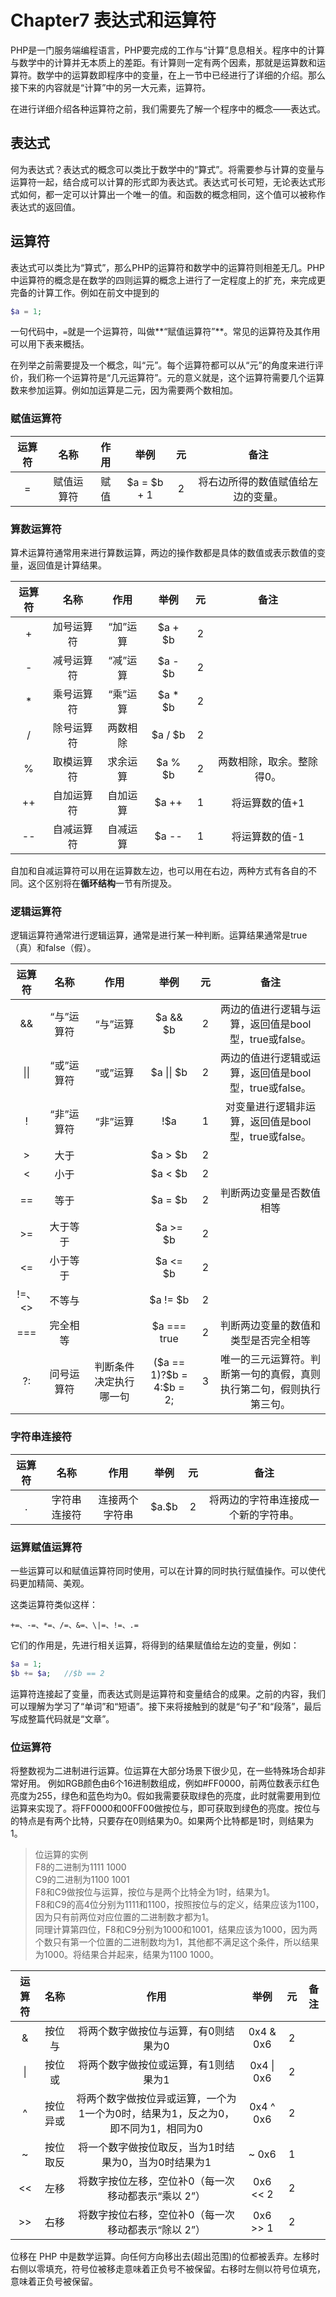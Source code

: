 # Chapter7 表达式和运算符
PHP是一门服务端编程语言，PHP要完成的工作与“计算”息息相关。程序中的计算与数学中的计算并无本质上的差距。有计算则一定有两个因素，那就是运算数和运算符。数学中的运算数即程序中的变量，在上一节中已经进行了详细的介绍。那么接下来的内容就是“计算”中的另一大元素，运算符。

在进行详细介绍各种运算符之前，我们需要先了解一个程序中的概念——表达式。
## 表达式
何为表达式？表达式的概念可以类比于数学中的“算式”。将需要参与计算的变量与运算符一起，结合成可以计算的形式即为表达式。表达式可长可短，无论表达式形式如何，都一定可以计算出一个唯一的值。和函数的概念相同，这个值可以被称作表达式的返回值。
## 运算符
表达式可以类比为“算式”，那么PHP的运算符和数学中的运算符则相差无几。PHP中运算符的概念是在数学的四则运算的概念上进行了一定程度上的扩充，来完成更完备的计算工作。例如在前文中提到的

```PHP
$a = 1;
```

一句代码中，`=`就是一个运算符，叫做**“赋值运算符”**。常见的运算符及其作用可以用下表来概括。

在列举之前需要提及一个概念，叫“元”。每个运算符都可以从“元”的角度来进行评价，我们称一个运算符是“几元运算符”。元的意义就是，这个运算符需要几个运算数来参加运算。例如加运算是二元，因为需要两个数相加。

### 赋值运算符
|运算符|名称|作用|举例|元|备注|
|:--:|:--:|:--:|:--:|:--:|:--:|
|=|赋值运算符|赋值|$a = $b + 1|2|将右边所得的数值赋值给左边的变量。|

### 算数运算符
算术运算符通常用来进行算数运算，两边的操作数都是具体的数值或表示数值的变量，返回值是计算结果。

|运算符|名称|作用|举例|元|备注|
|:--:|:--:|:--:|:--:|:--:|:--:|
|+|加号运算符|“加”运算|$a + $b|2||
|-|减号运算符|“减”运算|$a - $b|2||
|* |乘号运算符|“乘”运算|$a * $b|2||
|/ |除号运算符|两数相除|$a / $b|2||
|% |取模运算符|求余运算|$a % $b|2|两数相除，取余。整除得0。|
|++ |自加运算符|自加运算|$a ++|1|将运算数的值+1|
|-- |自减运算符|自减运算|$a --|1|将运算数的值-1|

自加和自减运算符可以用在运算数左边，也可以用在右边，两种方式有各自的不同。这个区别将在**循环结构**一节有所提及。


### 逻辑运算符
逻辑运算符通常进行逻辑运算，通常是进行某一种判断。运算结果通常是true（真）和false（假）。

|运算符|名称|作用|举例|元|备注|
|:--:|:--:|:--:|:--:|:--:|:--:|
|&&|“与”运算符|“与”运算|$a && $b|2|两边的值进行逻辑与运算，返回值是bool型，true或false。|
|\|\||“或”运算符|“或”运算|$a \|\| $b|2|两边的值进行逻辑或运算，返回值是bool型，true或false。|
|!|“非”运算符|“非”运算|!$a|1|对变量进行逻辑非运算，返回值是bool型，true或false。|
|>|大于||$a > $b|2||
|<|小于||$a < $b|2||
|==|等于||$a = $b|2|判断两边变量是否数值相等|
|>=|大于等于||$a >= $b|2||
|<=|小于等于||$a <= $b|2||
|!=、<>|不等与||$a != $b|2||
|===|完全相等||$a === true|2|判断两边变量的数值和类型是否完全相等|
|?:|问号运算符|判断条件决定执行哪一句|(\$a == 1)?\$b = 4:$b = 2;|3|唯一的三元运算符。判断第一句的真假，真则执行第二句，假则执行第三句。|

### 字符串连接符
|运算符|名称|作用|举例|元|备注|
|:--:|:--:|:--:|:--:|:--:|:--:|
|.|字符串连接符|连接两个字符串|\$a.\$b|2|将两边的字符串连接成一个新的字符串。|

### 运算赋值运算符
一些运算可以和赋值运算符同时使用，可以在计算的同时执行赋值操作。可以使代码更加精简、美观。

这类运算符类似这样：

```
+=、-=、*=、/=、&=、\|=、!=、.=
```

它们的作用是，先进行相关运算，将得到的结果赋值给左边的变量，例如：

```php
$a = 1;
$b += $a;   //$b == 2
```

运算符连接起了变量，而表达式则是运算符和变量结合的成果。之前的内容，我们可以理解为学习了“单词”和“短语”。接下来将接触到的就是“句子”和“段落”，最后写成整篇代码就是“文章”。

### 位运算符
将整数视为二进制进行运算。位运算在大部分场景下很少见，在一些特殊场合却非常好用。
例如RGB颜色由6个16进制数组成，例如#FF0000，前两位数表示红色亮度为255，绿色和蓝色均为0。假如我需要获取绿色的亮度，此时就需要用到位运算来实现了。将FF0000和00FF00做按位与，即可获取到绿色的亮度。按位与的特点是有两个比特，只要存在0则结果为0。如果两个比特都是1时，则结果为1。

>位运算的实例  
F8的二进制为1111 1000  
C9的二进制为1100 1001  
F8和C9做按位与运算，按位与是两个比特全为1时，结果为1。  
F8和C9的高4位分别为1111和1100，按照按位与的定义，结果应该为1100，因为只有前两位对应位置的二进制数才都为1。  
同理计算第四位，F8和C9分别为1000和1001，结果应该为1000，因为两个数只有第一个位置的二进制数均为1，其他都不满足这个条件，所以结果为1000。将结果合并起来，结果为1100 1000。


|运算符|名称|作用|举例|元|备注|
|:--:|:--:|:--:|:--:|:--:|:--:|
|&|按位与|将两个数字做按位与运算，有0则结果为0|0x4 & 0x6|2||
|\||按位或|将两个数字做按位或运算，有1则结果为1|0x4 \| 0x6|2||
|^|按位异或|将两个数字做按位异或运算，一个为1一个为0时，结果为1，反之为0，即不同为1，相同为0|0x4 ^ 0x6|2||
|~|按位取反|将一个数字做按位取反，当为1时结果为0，当为0时结果为1|~ 0x6|1||
|<<|左移|将数字按位左移，空位补0（每一次移动都表示“乘以 2”）|0x6 << 2|2||
|\>\>|右移|将数字按位右移，空位补0（每一次移动都表示“除以 2”）|0x6 >> 1|2||

位移在 PHP 中是数学运算。向任何方向移出去(超出范围)的位都被丢弃。左移时右侧以零填充，符号位被移走意味着正负号不被保留。右移时左侧以符号位填充，意味着正负号被保留。
